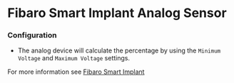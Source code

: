 # Fibaro Smart Implant Analog Sensor
### Configuration
* The analog device will calculate the percentage by using the `Minimum Voltage` and `Maximum Voltage` settings.  

For more information see [Fibaro Smart Implant](/devicetypes/ovidiupruteanu/fibaro-smart-implant.src)
